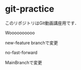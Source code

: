 # git-practice
このリポジトリはGit動画講座用です．

Woooooooooo

new-feature branchで変更

no-fast-forward

MainBranchで変更